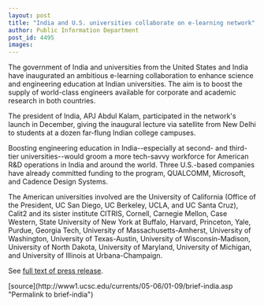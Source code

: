 ```yaml
---
layout: post
title: "India and U.S. universities collaborate on e-learning network"
author: Public Information Department
post_id: 4495
images:
---
```


<a name="content" id="content"></a>
<p>
  The government of India and universities from the United States and India have inaugurated an ambitious e-learning collaboration to enhance science and engineering education at Indian universities. The aim is to boost the supply of world-class engineers available for corporate and academic research in both countries.
</p>
<p>
  The president of India, APJ Abdul Kalam, participated in the network's launch in December, giving the inaugural lecture via satellite from New Delhi to students at a dozen far-flung Indian college campuses.
</p>
<p>
  Boosting engineering education in India--especially at second- and third-tier universities--would groom a more tech-savvy workforce for American R&amp;D operations in India and around the world. Three U.S.-based companies have already committed funding to the program, QUALCOMM, Microsoft, and Cadence Design Systems.
</p>
<p>
  The American universities involved are the University of California (Office of the President, UC San Diego, UC Berkeley, UCLA, and UC Santa Cruz), Calit2 and its sister institute CITRIS, Cornell, Carnegie Mellon, Case Western, State University of New York at Buffalo, Harvard, Princeton, Yale, Purdue, Georgia Tech, University of Massachusetts-Amherst, University of Washington, University of Texas-Austin, University of Wisconsin-Madison, University of North Dakota, University of Maryland, University of Michigan, and University of Illinois at Urbana-Champaign.<br>
</p>
<p>
  See <a href="http://ucsdnews.ucsd.edu/newsrel/science/indous.asp">full text of press release</a>.
</p>
[source](http://www1.ucsc.edu/currents/05-06/01-09/brief-india.asp "Permalink to brief-india")
